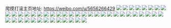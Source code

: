爬摸打滚主页地址: https://weibo.com/u/5656266429 
![](https://wx4.sinaimg.cn/mw2000/006aN7hHly1h9e3ts3mi4j30qz17btel.jpg) 
![](https://wx4.sinaimg.cn/mw2000/006aN7hHly1h9e3tsujlgj30u0140doc.jpg) 
![](https://wx4.sinaimg.cn/mw2000/006aN7hHly1h9e3tthvkxj30u014079r.jpg) 
![](https://wx4.sinaimg.cn/mw2000/006aN7hHly1h9e3tu6awuj30u01407an.jpg) 
![](https://wx4.sinaimg.cn/mw2000/006aN7hHly1h9e3tuvfb1j30u014079e.jpg) 
![](https://wx4.sinaimg.cn/mw2000/006aN7hHly1h9051dmc5yj32c0340x6p.jpg) 
![](https://wx4.sinaimg.cn/mw2000/006aN7hHly1h9051etxfjj321y2uchdt.jpg) 
![](https://wx4.sinaimg.cn/mw2000/006aN7hHly1h9051hbyx3j32c0340qv5.jpg) 
![](https://wx4.sinaimg.cn/mw2000/006aN7hHly1h9051fz55wj32c03404qp.jpg) 
![](https://wx4.sinaimg.cn/mw2000/006aN7hHly1h6urb46yhaj30u01707ez.jpg) 
![](https://wx4.sinaimg.cn/mw2000/006aN7hHly1h6urb38n61j30u0140wjc.jpg) 
![](https://wx4.sinaimg.cn/mw2000/006aN7hHly1h6urb4wqhij30u0178afq.jpg) 
![](https://wx4.sinaimg.cn/mw2000/006aN7hHly1h6urb2n2f7j30u0140td0.jpg) 
![](https://wx4.sinaimg.cn/mw2000/006aN7hHly1h6rcsa7bmgj30u0140wiy.jpg) 
![](https://wx4.sinaimg.cn/mw2000/006aN7hHly1h6rcsb27fpj30u0140abg.jpg) 
![](https://wx4.sinaimg.cn/mw2000/006aN7hHly1h6rcsbinl4j30u0140jsy.jpg) 
![](https://wx4.sinaimg.cn/mw2000/006aN7hHly1h6rcsc6661j30u0140n3q.jpg) 
![](https://wx4.sinaimg.cn/mw2000/006aN7hHly1h6rcscuj8xj30u0140mzb.jpg) 
![](https://wx4.sinaimg.cn/mw2000/006aN7hHly1h6rcsdm6f5j30u0140dhk.jpg) 
![](https://wx4.sinaimg.cn/mw2000/006aN7hHly1h6rcseik82j30u0140470.jpg) 
![](https://wx4.sinaimg.cn/mw2000/006aN7hHly1h6qzyhgqg0j30u0140q5o.jpg) 
![](https://wx4.sinaimg.cn/mw2000/006aN7hHly1h6qzyhuwl5j30u0140taf.jpg) 
![](https://wx4.sinaimg.cn/mw2000/006aN7hHly1h6q2www1g3j30u00u0wj0.jpg) 
![](https://wx4.sinaimg.cn/mw2000/006aN7hHly1h6q2ww48agj30u0140myi.jpg) 
![](https://wx4.sinaimg.cn/mw2000/006aN7hHly1h6q2wxb6g4j30u00u0wgq.jpg) 
![](https://wx4.sinaimg.cn/mw2000/006aN7hHly1h63nkyycpjj30u00u0jxk.jpg) 
![](https://wx4.sinaimg.cn/mw2000/006aN7hHly1h63nkzi8e9j30u013zgoe.jpg) 
![](https://wx4.sinaimg.cn/mw2000/006aN7hHly1h63nkzvxhzj30u013zgnm.jpg) 
![](https://wx4.sinaimg.cn/mw2000/006aN7hHly1h63nm059cbj30u00u0dif.jpg) 
![](https://wx4.sinaimg.cn/mw2000/006aN7hHly1h61eubldv7j30u01404aa.jpg) 
![](https://wx4.sinaimg.cn/mw2000/006aN7hHly1h61eucm89yj30u014079g.jpg) 
![](https://wx4.sinaimg.cn/mw2000/006aN7hHly1h5a1pxfbosj32c02c0hdu.jpg) 
![](https://wx4.sinaimg.cn/mw2000/006aN7hHly1h5a1prz43vj32c02c0b2a.jpg) 
![](https://wx4.sinaimg.cn/mw2000/006aN7hHly1h5a1pv8373j32c02c0npe.jpg) 
![](https://wx4.sinaimg.cn/mw2000/006aN7hHly1h5b5b6s1vpj32c02c04qq.jpg) 
![](https://wx4.sinaimg.cn/mw2000/006aN7hHly1h5b5b0i1prj32c02c01ky.jpg) 
![](https://wx4.sinaimg.cn/mw2000/006aN7hHly1h5b5b4z31fj32c02c0npe.jpg) 
![](https://wx4.sinaimg.cn/mw2000/006aN7hHly1h5b5cnw3paj30u00u0agk.jpg) 
![](https://wx4.sinaimg.cn/mw2000/006aN7hHly1h5b5ar9mddj32c02c04qq.jpg) 
![](https://wx4.sinaimg.cn/mw2000/006aN7hHly1h5b5b8r0m3j32c02c0hdu.jpg) 
![](https://wx4.sinaimg.cn/mw2000/006aN7hHly1h5b5bbgzzuj32c02c0u0y.jpg) 
![](https://wx4.sinaimg.cn/mw2000/006aN7hHly1h5b5bfqnzaj32c02c0u0y.jpg) 
![](https://wx4.sinaimg.cn/mw2000/006aN7hHly1h56jlp218aj31s02dc1kx.jpg) 
![](https://wx4.sinaimg.cn/mw2000/006aN7hHly1h56jltj9y9j31s02dc7wi.jpg) 
![](https://wx4.sinaimg.cn/mw2000/006aN7hHly1h56jlxyqhqj31s02dc4qq.jpg) 
![](https://wx4.sinaimg.cn/mw2000/006aN7hHly1h56jm1dr36j31s02dc1kx.jpg) 
